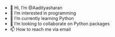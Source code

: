 - 👋 Hi, I’m @Aadityasharan
- 👀 I’m interested in programming
- 🌱 I’m currently learning Python
- 💞️ I’m looking to collaborate on Python packages
- 📫 How to reach me via email

<!---
Aadityasharan/Aadityasharan is a ✨ special ✨ repository because its `README.md` (this file) appears on your GitHub profile.
You can click the Preview link to take a look at your changes.
--->
